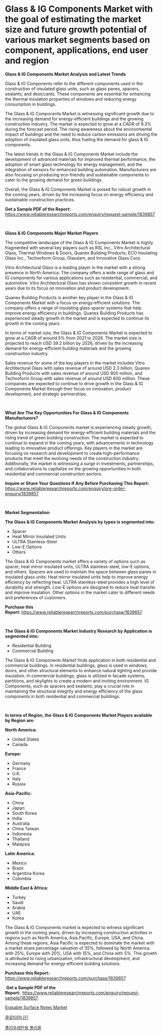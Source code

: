 <p><h1>Glass & IG Components Market with the goal of estimating the market size and future growth potential of various market segments based on component, applications, end user and region</h1></p><p><strong>Glass & IG Components Market Analysis and Latest Trends</strong></p>
<p><p>Glass & IG Components refer to the different components used in the construction of insulated glass units, such as glass panes, spacers, sealants, and desiccants. These components are essential for enhancing the thermal insulation properties of windows and reducing energy consumption in buildings.</p><p>The Glass & IG Components Market is witnessing significant growth due to the increasing demand for energy-efficient buildings and the growing construction industry. The market is expected to grow at a CAGR of 9.3% during the forecast period. The rising awareness about the environmental impact of buildings and the need to reduce carbon emissions are driving the adoption of insulated glass units, thus fueling the demand for glass & IG components.</p><p>The latest trends in the Glass & IG Components Market include the development of advanced materials for improved thermal performance, the adoption of smart glass technology for energy management, and the integration of sensors for enhanced building automation. Manufacturers are also focusing on producing eco-friendly and sustainable components to cater to the growing demand for green buildings.</p><p>Overall, the Glass & IG Components Market is poised for robust growth in the coming years, driven by the increasing focus on energy efficiency and sustainable construction practices.</p></p>
<p><strong>Get a Sample PDF of the Report:&nbsp;</strong> <a href="https://www.reliableresearchreports.com/enquiry/request-sample/1839857">https://www.reliableresearchreports.com/enquiry/request-sample/1839857</a></p>
<p>&nbsp;</p>
<p><strong>Glass & IG Components Major Market Players</strong></p>
<p><p>The competitive landscape of the Glass & IG Components Market is highly fragmented with several key players such as RSL Inc., Vitro Architectural Glass, Thermal Windows & Doors, Quanex Building Products, ECO Insulating Glass Inc., Technoform Group, Glasslam, and Innovative Glass Corp.</p><p>Vitro Architectural Glass is a leading player in the market with a strong presence in North America. The company offers a wide range of glass and IG components for various applications such as residential, commercial, and automotive. Vitro Architectural Glass has shown consistent growth in recent years due to its focus on innovation and product development.</p><p>Quanex Building Products is another key player in the Glass & IG Components Market with a focus on energy-efficient solutions. The company offers a range of insulating glass spacer systems that help improve energy efficiency in buildings. Quanex Building Products has experienced steady growth in the market and is expected to continue its growth in the coming years.</p><p>In terms of market size, the Glass & IG Components Market is expected to grow at a CAGR of around 5% from 2021 to 2026. The market size is projected to reach USD 39.2 billion by 2026, driven by the increasing demand for energy-efficient building materials and the growing construction industry.</p><p>Sales revenue for some of the key players in the market includes Vitro Architectural Glass with sales revenue of around USD 2.3 billion, Quanex Building Products with sales revenue of around USD 800 million, and Technoform Group with sales revenue of around USD 600 million. These companies are expected to continue to drive growth in the Glass & IG Components Market through their focus on innovation, product development, and strategic partnerships.</p></p>
<p>&nbsp;</p>
<p><strong>What Are The Key Opportunities For Glass & IG Components Manufacturers?</strong></p>
<p><p>The global Glass & IG Components market is experiencing steady growth, driven by increasing demand for energy-efficient building materials and the rising trend of green building construction. The market is expected to continue to expand in the coming years, with advancements in technology leading to innovative product offerings. Key players in the market are focusing on research and development to create high-performance products that meet the evolving needs of the construction industry. Additionally, the market is witnessing a surge in investments, partnerships, and collaborations to capitalize on the growing opportunities in both residential and commercial construction sectors.</p></p>
<p><strong>Inquire or Share Your Questions If Any Before Purchasing This Report:</strong> <a href="https://www.reliableresearchreports.com/enquiry/pre-order-enquiry/1839857">https://www.reliableresearchreports.com/enquiry/pre-order-enquiry/1839857</a></p>
<p>&nbsp;</p>
<p><strong>Market Segmentation</strong></p>
<p><strong>The Glass & IG Components Market Analysis by types is segmented into:</strong></p>
<p><ul><li>Spacer</li><li>Heat Mirror Insulated Units</li><li>ULTRA Stainless-Steel</li><li>Low-E Options</li><li>Others</li></ul></p>
<p><p>The Glass & IG Components market offers a variety of options such as spacer, heat mirror insulated units, ULTRA stainless-steel, low-E options, and others. Spacers are used to maintain the space between glass panes in insulated glass units. Heat mirror insulated units help to improve energy efficiency by reflecting heat. ULTRA stainless-steel provides a high level of durability and strength. Low-E options are designed to reduce heat transfer and improve insulation. Other options in the market cater to different needs and preferences of customers.</p></p>
<p><strong>Purchase this Report:&nbsp;</strong><a href="https://www.reliableresearchreports.com/purchase/1839857">https://www.reliableresearchreports.com/purchase/1839857</a></p>
<p>&nbsp;</p>
<p><strong>The Glass & IG Components Market Industry Research by Application is segmented into:</strong></p>
<p><ul><li>Residential Building</li><li>Commercial Building</li></ul></p>
<p><p>The Glass & IG Components Market finds application in both residential and commercial buildings. In residential buildings, glass is used in windows, doors, and other structural elements to enhance natural lighting and provide insulation. In commercial buildings, glass is utilized in facade systems, partitions, and skylights to create a modern and inviting environment. IG Components, such as spacers and sealants, play a crucial role in maintaining the structural integrity and energy efficiency of the glass components in both residential and commercial buildings.</p></p>
<p>&nbsp;</p>
<p><strong>In terms of Region, the Glass & IG Components Market Players available by Region are:</strong></p>
<p>
    <p> <strong> North America: </strong>
        <ul>
            <li>United States</li>
            <li>Canada</li>
        </ul>
        </p> 
    <p> <strong> Europe: </strong>
        <ul>
            <li>Germany</li>
            <li>France</li>
            <li>U.K.</li>
            <li>Italy</li>
            <li>Russia</li>
        </ul>
        </p> 
    <p> <strong> Asia-Pacific: </strong>
        <ul>
            <li>China</li>
            <li>Japan</li>
            <li>South Korea</li>
            <li>India</li>
            <li>Australia</li>
            <li>China Taiwan</li>
            <li>Indonesia</li>
            <li>Thailand</li>
            <li>Malaysia</li>
        </ul>
        </p> 
    <p> <strong> Latin America: </strong>
        <ul>
            <li>Mexico</li>
            <li>Brazil</li>
            <li>Argentina Korea</li>
            <li>Colombia</li>
        </ul>
        </p> 
    <p> <strong> Middle East & Africa: </strong>
        <ul>
            <li>Turkey</li>
            <li>Saudi</li>
            <li>Arabia</li>
            <li>UAE</li>
            <li>Korea</li>
        </ul>
    </p>
    </p>
<p><p>The Glass & IG Components market is expected to witness significant growth in the coming years, driven by increasing construction activities in regions such as North America, Asia Pacific, Europe, USA, and China. Among these regions, Asia Pacific is expected to dominate the market with a market share percentage valuation of 35%, followed by North America with 25%, Europe with 20%, USA with 15%, and China with 5%. This growth is attributed to rising urbanization, infrastructural development, and increasing demand for energy-efficient building solutions.</p></p>
<p><strong>Purchase this Report: </strong><a href="https://www.reliableresearchreports.com/purchase/1839857">https://www.reliableresearchreports.com/purchase/1839857</a></p>
<p>&nbsp;<strong>Get a Sample PDF of the Report:&nbsp;&nbsp;</strong><a href="https://www.reliableresearchreports.com/enquiry/request-sample/1839857">https://www.reliableresearchreports.com/enquiry/request-sample/1839857</a></p>
<p><strong></strong></p>
<p><p><a href="https://github.com/Airanohannonzb68e5pb53oc1/Market-Research-Report-List-1/blob/main/erasable-surface-notes-market.md">Erasable Surface Notes Market</a></p><p><a href="https://github.com/JeromeRtyau89966/Market-Research-Report-List-1/blob/main/76485277230.md">클로티아니딘</a></p><p><a href="https://github.com/TimmyMann6767/Market-Research-Report-List-1/blob/main/89245567229.md">폴리우레탄용 폴리올</a></p></p>